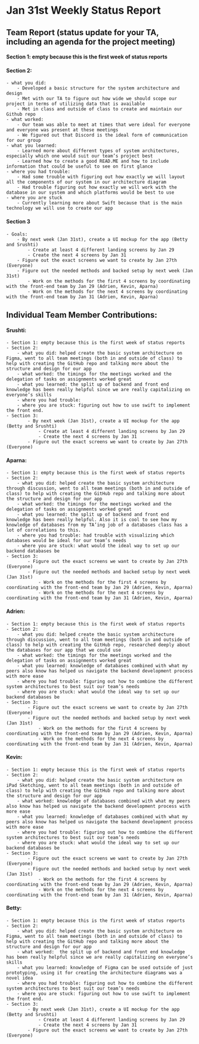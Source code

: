 # Jan 31st Weekly Status Report


## Team Report (status update for your TA, including an agenda for the project meeting)
#### Section 1: empty because this is the first week of status reports
#### Section 2:
    - what you did: 
        - Developed a basic structure for the system architecture and design
        - Met with our TA to figure out how wide we should scope our project in terms of utilizing data that is available 
        - Met in class and outside of class to create and maintain our Github repo
    - what worked:
        - Our team was able to meet at times that were ideal for everyone and everyone was present at these meetings 
        - We figured out that Discord is the ideal form of communication for our group 
    - what you learned:
        - Learned more about different types of system architectures, especially which one would suit our team’s project best
        - Learned how to create a good READ.ME and how to include information that could be useful to see on first glance 
    - where you had trouble:
        - Had some trouble with figuring out how exactly we will layout all the components of our system in our architecture diagram 
        - Had trouble figuring out how exactly we will work with the database in our system and which platforms would be best to use
    - where you are stuck
        - Currently learning more about Swift because that is the main technology we will use to create our app
#### Section 3
    - Goals:
        - By next week (Jan 31st), create a UI mockup for the app (Betty and Srushti)
            - Create at least 4 different landing screens by Jan 29
            - Create the next 4 screens by Jan 31
        - Figure out the exact screens we want to create by Jan 27th (Everyone)
        - Figure out the needed methods and backed setup by next week (Jan 31st)
            - Work on the methods for the first 4 screens by coordinating with the front-end team by Jan 29 (Adrien, Kevin, Aparna)
            - Work on the methods for the next 4 screens by coordinating with the front-end team by Jan 31 (Adrien, Kevin, Aparna)
    

## Individual Team Member Contributions:

#### Srushti:
    - Section 1: empty because this is the first week of status reports
    - Section 2:
        - what you did: helped create the basic system architecture on Figma, went to all team meetings (both in and outside of class) to help with creating the GitHub repo and talking more about the structure and design for our app 
        - what worked: the timings for the meetings worked and the delegation of tasks on assignments worked great 
        - what you learned: the split up of backend and front end knowledge has been really helpful since we are really capitalizing on everyone’s skills
        - where you had trouble:
        - where you are stuck: figuring out how to use swift to implement the front end.
    - Section 3:
            - By next week (Jan 31st), create a UI mockup for the app (Betty and Srushti)
                - Create at least 4 different landing screens by Jan 29
                - Create the next 4 screens by Jan 31
            - Figure out the exact screens we want to create by Jan 27th (Everyone)
#### Aparna:
    - Section 1: empty because this is the first week of status reports
    - Section 2:
        - what you did: helped create the basic system architecture through discussion, went to all team meetings (both in and outside of class) to help with creating the GitHub repo and talking more about the structure and design for our app
        - what worked: the timings for the meetings worked and the delegation of tasks on assignments worked great 
        - what you learned: the split up of backend and front end knowledge has been really helpful. Also it is cool to see how my knowledge of databases from my TA’ing job of a databases class has a lot of correlations to this. 
        - where you had trouble: had trouble with visualizing which databases would be ideal for our team’s needs
        - where you are stuck: what would the ideal way to set up our backend databases be
    - Section 3:
            - Figure out the exact screens we want to create by Jan 27th (Everyone)
            - Figure out the needed methods and backed setup by next week (Jan 31st)
                - Work on the methods for the first 4 screens by coordinating with the front-end team by Jan 29 (Adrien, Kevin, Aparna)
                - Work on the methods for the next 4 screens by coordinating with the front-end team by Jan 31 (Adrien, Kevin, Aparna)
#### Adrien:
    - Section 1: empty because this is the first week of status reports
    - Section 2:
        - what you did: helped create the basic system architecture through discussion, went to all team meetings (both in and outside of class) to help with creating the GitHub repo, researched deeply about the databases for our app that we could use
        - what worked: the timings for the meetings worked and the delegation of tasks on assignments worked great 
        - what you learned: knowledge of databases combined with what my peers also know has helped us navigate the backend development process with more ease
        - where you had trouble: figuring out how to combine the different system architectures to best suit our team’s needs
        - where you are stuck: what would the ideal way to set up our backend databases be
    - Section 3:
            - Figure out the exact screens we want to create by Jan 27th (Everyone)
            - Figure out the needed methods and backed setup by next week (Jan 31st)
                - Work on the methods for the first 4 screens by coordinating with the front-end team by Jan 29 (Adrien, Kevin, Aparna)
                - Work on the methods for the next 4 screens by coordinating with the front-end team by Jan 31 (Adrien, Kevin, Aparna)
#### Kevin:
    - Section 1: empty because this is the first week of status reports
    - Section 2:
        - what you did: helped create the basic system architecture on iPad Sketching, went to all team meetings (both in and outside of class) to help with creating the GitHub repo and talking more about the structure and design for our app
        - what worked: knowledge of databases combined with what my peers also know has helped us navigate the backend development process with more ease
        - what you learned: knowledge of databases combined with what my peers also know has helped us navigate the backend development process with more ease
        - where you had trouble: figuring out how to combine the different system architectures to best suit our team’s needs
        - where you are stuck: what would the ideal way to set up our backend databases be
    - Section 3:
            - Figure out the exact screens we want to create by Jan 27th (Everyone)
            - Figure out the needed methods and backed setup by next week (Jan 31st)
                - Work on the methods for the first 4 screens by coordinating with the front-end team by Jan 29 (Adrien, Kevin, Aparna)
                - Work on the methods for the next 4 screens by coordinating with the front-end team by Jan 31 (Adrien, Kevin, Aparna)
#### Betty:
    - Section 1: empty because this is the first week of status reports
    - Section 2:
        - what you did: helped create the basic system architecture on Figma, went to all team meetings (both in and outside of class) to help with creating the GitHub repo and talking more about the structure and design for our app
        - what worked:  the split up of backend and front end knowledge has been really helpful since we are really capitalizing on everyone’s skills
        - what you learned: knowledge of Figma can be used outside of just prototyping, using it for creating the architecture diagrams was a novel idea
        - where you had trouble: figuring out how to combine the different system architectures to best suit our team’s needs
        - where you are stuck: figuring out how to use swift to implement the front end.
    - Section 3:
            - By next week (Jan 31st), create a UI mockup for the app (Betty and Srushti)
                - Create at least 4 different landing screens by Jan 29
                - Create the next 4 screens by Jan 31
            - Figure out the exact screens we want to create by Jan 27th (Everyone)











